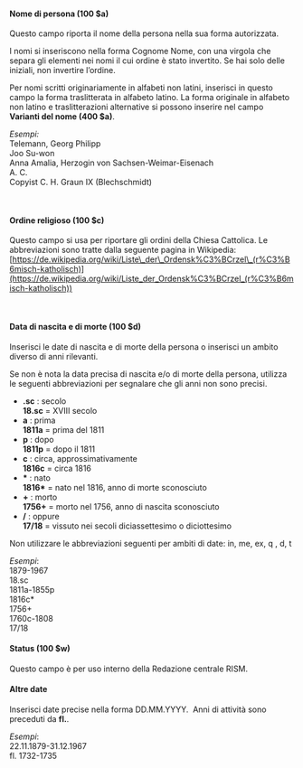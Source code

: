 #### **Nome di persona** (100 $a)

Questo campo riporta il nome della persona nella sua forma autorizzata.

I nomi si inseriscono nella forma Cognome Nome, con una virgola che separa gli elementi nei nomi il cui ordine è stato invertito. Se hai solo delle iniziali, non invertire l’ordine.

Per nomi scritti originariamente in alfabeti non latini, inserisci in questo campo la forma traslitterata in alfabeto latino. La forma originale in alfabeto non latino e traslitterazioni alternative si possono inserire nel campo **Varianti del nome (400 $a)**.  
  
_Esempi:_  
Telemann, Georg Philipp  
Joo Su-won  
Anna Amalia, Herzogin von Sachsen-Weimar-Eisenach  
A. C.   
Copyist C. H. Graun IX (Blechschmidt)

&nbsp;

#### Ordine religioso (100 $c)

Questo campo si usa per riportare gli ordini della Chiesa Cattolica. Le abbreviazioni sono tratte dalla seguente pagina in Wikipedia:  
[https://de.wikipedia.org/wiki/Liste\_der\_Ordensk%C3%BCrzel\_(r%C3%B6misch-katholisch)](https://de.wikipedia.org/wiki/Liste_der_Ordensk%C3%BCrzel_(r%C3%B6misch-katholisch))

&nbsp;

#### Data di nascita e di morte (100 $d)

Inserisci le date di nascita e di morte della persona o inserisci un ambito diverso di anni rilevanti.

Se non è nota la data precisa di nascita e/o di morte della persona, utilizza le seguenti abbreviazioni per segnalare che gli anni non sono precisi.

- **.sc** : secolo  
**18.sc** = XVIII secolo  
- **a** : prima  
**1811a** = prima del 1811
- **p** : dopo  
**1811p** = dopo il 1811
- **c** : circa, approssimativamente  
**1816c** = circa 1816
- **\*** : nato  
**1816\*** = nato nel 1816, anno di morte sconosciuto
- **+** : morto  
**1756+** = morto nel 1756, anno di nascita sconosciuto  
- **/** : oppure  
**17/18** = vissuto nei secoli diciassettesimo o diciottesimo

Non utilizzare le abbreviazioni seguenti per ambiti di date: in, me, ex, q , d, t

_Esempi_:  
1879-1967  
18.sc  
1811a-1855p  
1816c\*  
1756+  
1760c-1808  
17/18

#### Status (100 $w)

Questo campo è per uso interno della Redazione centrale RISM.

#### Altre date

Inserisci date precise nella forma DD.MM.YYYY.&nbsp; Anni di attività sono preceduti da **fl.**.  
  
_Esempi_:   
22.11.1879-31.12.1967  
fl. 1732-1735&nbsp;
